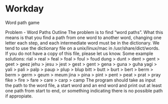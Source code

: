 # Workday
Word path game

Problem - Word Paths
Outline
The problem is to find “word paths”. What this means is that you find a path from one word to
another word, changing one letter each step, and each intermediate word must be in the
dictionary.
We tend to use the dictionary file on a unix/linux/mac in /usr/share/dict/words. If you do not
have a copy of this file, please let us know.
Some example solutions:
rial ­> real ­> feal ­> foal ­> foul ­> foud
dung ­> dunt ­> dent ­> gent ­> geet ­> geez
jehu ­> jesu ­> jest ­> gest ­> gent ­> gena ­> guna ­> guha
yagi ­> yali ­> pali ­> palp ­> paup ­> plup ­> blup
bitt ­> butt ­> burt ­> bert ­> berm ­> berm ­> germ ­> geum ­> meum
jina ­> pina ­> pint ­> pent ­> peat ­> prat ­> pray
fike ­> fire ­> fare ­> care ­> carp ­> camp
The program should take as input the path to the word file, a start word and an end word and
print out at least one path from start to end, or something indicating there is no possible path if
appropiate.
